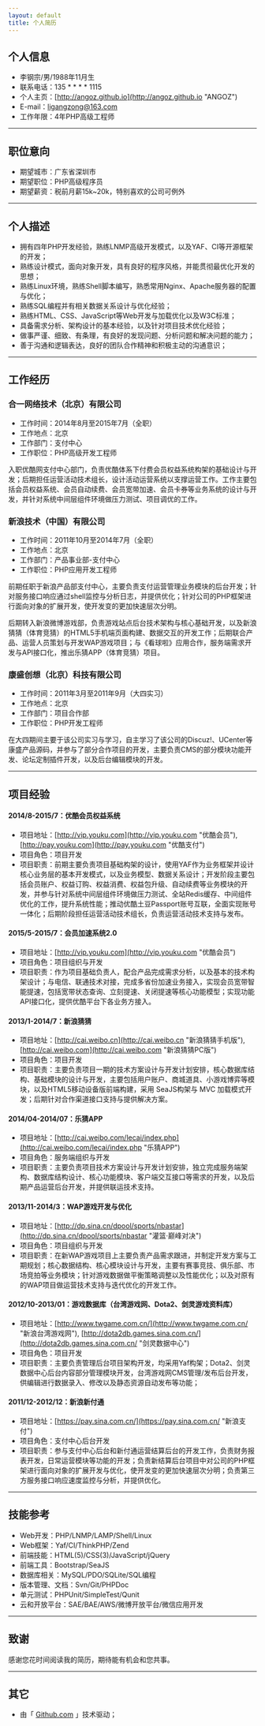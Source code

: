 ```yaml
---
layout: default
title: 个人简历
---
```



## 个人信息
 - 李钢宗/男/1988年11月生 
 - 联系电话：135 * * * * 1115
 - 个人主页：[http://angoz.github.io](http://angoz.github.io "ANGOZ")
 - E-mail：<ligangzong@163.com>
 - 工作年限：4年PHP高级工程师

---

## 职位意向
 - 期望城市：广东省深圳市
 - 期望职位：PHP高级程序员
 - 期望薪资：税前月薪15k~20k，特别喜欢的公司可例外

---

## 个人描述
 - 拥有四年PHP开发经验，熟练LNMP高级开发模式，以及YAF、CI等开源框架的开发；
 - 熟练设计模式，面向对象开发，具有良好的程序风格，并能贯彻最优化开发的思想； 
 - 熟练Linux环境，熟练Shell脚本编写，熟悉常用Nginx、Apache服务器的配置与优化； 
 - 熟练SQL编程并有相关数据关系设计与优化经验； 
 - 熟练HTML、CSS、JavaScript等Web开发与加载优化以及W3C标准；
 - 具备需求分析、架构设计的基本经验，以及针对项目技术优化经验；
 - 做事严谨、细致、有条理，有良好的发现问题、分析问题和解决问题的能力；
 - 善于沟通和逻辑表达，良好的团队合作精神和积极主动的沟通意识；

---

## 工作经历
### 合一网络技术（北京）有限公司
 - 工作时间：2014年8月至2015年7月（全职）
 - 工作地点：北京
 - 工作部门：支付中心
 - 工作职位：PHP高级开发工程师
  
入职优酷网支付中心部门，负责优酷体系下付费会员权益系统构架的基础设计与开发；后期担任运营活动技术组长，设计活动运营系统以支撑运营工作。工作主要包括会员权益系统、会员自动续费、会员宽带加速、会员卡券等业务系统的设计与开发，并针对系统中间层组件环境做压力测试、项目调优的工作。

### 新浪技术（中国）有限公司
 - 工作时间：2011年10月至2014年7月（全职）
 - 工作地点：北京
 - 工作部门：产品事业部-支付中心
 - 工作职位：PHP应用开发工程师

前期任职于新浪产品部支付中心，主要负责支付运营管理业务模块的后台开发；针对服务接口响应通过shell监控与分析日志，并提供优化；针对公司的PHP框架进行面向对象的扩展开发，使开发变的更加快速层次分明。

后期转入新浪微博游戏部，负责游戏站点后台技术架构与核心基础开发，以及新浪猜猜（体育竞猜）的HTML5手机端页面构建、数据交互的开发工作；后期联合产品、运营人员策划与开发WAP游戏项目；与《看球啦》应用合作，服务端需求开发与API接口化，推出乐猜APP（体育竞猜）项目。

### 康盛创想（北京）科技有限公司
 - 工作时间：2011年3月至2011年9月（大四实习）
 - 工作地点：北京
 - 工作部门：项目合作部
 - 工作职位：PHP开发工程师

在大四期间主要于该公司实习与学习，自主学习了该公司的Discuz!、UCenter等康盛产品源码，并参与了部分合作项目的开发，主要负责CMS的部分模块功能开发、论坛定制插件开发，以及后台编辑模块的开发。

---

## 项目经验
#### 2014/8-2015/7：优酷会员权益系统
 - 项目地址：[http://vip.youku.com](http://vip.youku.com "优酷会员"), [http://pay.youku.com](http://pay.youku.com "优酷支付")
 - 项目角色：项目开发
 - 项目职责：前期主要负责项目基础构架的设计，使用YAF作为业务框架并设计核心业务层的基本开发模式，以及业务模型、数据关系设计；开发阶段主要包括会员账户、权益订购、权益消费、权益包升级、自动续费等业务模块的开发，并参与针对系统中间层组件环境做压力测试、全站Redis缓存、中间组件优化的工作，提升系统性能；推动优酷土豆Passport账号互联，全面实现账号一体化；后期阶段担任运营活动技术组长，负责运营活动技术支持与发布。

#### 2015/5-2015/7：会员加速系统2.0
 - 项目地址：[http://vip.youku.com](http://vip.youku.com "优酷会员")
 - 项目角色：项目组织与开发
 - 项目职责：作为项目基础负责人，配合产品完成需求分析，以及基本的技术构架设计；与电信、联通技术对接，完成多省份加速业务接入，实现会员宽带智能提速，包括宽带状态查询、立刻提速、关闭提速等核心功能模型；实现功能API接口化，提供优酷平台下各业务方接入。

#### 2013/1-2014/7：新浪猜猜
 - 项目地址：[http://cai.weibo.cn](http://cai.weibo.cn "新浪猜猜手机版"), [http://cai.weibo.com](http://cai.weibo.com "新浪猜猜PC版")
 - 项目角色：项目开发
 - 项目职责：主要负责项目一期的技术方案设计与开发计划安排，核心数据库结构、基础模块的设计与开发，主要包括用户账户、商城道具、小游戏博弈等模块，以及HTML5移动设备版前端构建，采用 SeaJS构架与 MVC 加载模式开发；后期针对合作渠道接口支持与提供解决方案。

#### 2014/04-2014/07：乐猜APP
 - 项目地址：[http://cai.weibo.com/lecai/index.php](http://cai.weibo.com/lecai/index.php "乐猜APP")
 - 项目角色：服务端组织与开发
 - 项目职责：主要负责项目技术方案设计与开发计划安排，独立完成服务端架构、数据库结构设计、核心功能模块、客户端交互接口等需求的开发，以及后期产品运营后台开发，并提供联运技术支持。

#### 2013/11-2014/3：WAP游戏开发与优化
 - 项目地址：[http://dp.sina.cn/dpool/sports/nbastar](http://dp.sina.cn/dpool/sports/nbastar "灌篮·巅峰对决")
 - 项目角色：项目组织与开发
 - 项目职责：在新WAP游戏项目上主要负责产品需求跟进，并制定开发方案与工期规划；核心数据结构、核心模块设计与开发，主要有赛事竞技、俱乐部、市场竞拍等业务模块；针对游戏数据做平衡策略调整以及性能优化；以及对原有的WAP项目做运营技术支持与迭代优化的开发工作。

#### 2012/10-2013/01：游戏数据库（台湾游戏网、Dota2、剑灵游戏资料库）
 - 项目地址：[http://www.twgame.com.cn/](http://www.twgame.com.cn/ "新浪台湾游戏网"), [http://dota2db.games.sina.com.cn/](http://dota2db.games.sina.com.cn/ "剑灵数据中心")
 - 项目角色：项目开发
 - 项目职责：主要负责管理后台项目架构开发，均采用Yaf构架；Dota2、剑灵数据中心后台内容部分管理模块开发，台湾游戏网CMS管理/发布后台开发，供编辑进行数据录入、修改以及静态资源自动发布等功能；

#### 2011/12-2012/12：新浪新付通
 - 项目地址：[https://pay.sina.com.cn/](https://pay.sina.com.cn/ "新浪支付")
 - 项目角色：支付中心后台开发
 - 项目职责：参与支付中心后台和新付通运营结算后台的开发工作，负责财务报表开发，日常运营模块等功能的开发；负责新结算后台项目中对公司的PHP框架进行面向对象的扩展开发与优化，使开发变的更加快速层次分明；负责第三方服务接口响应速度监控与分析，并提供优化。

---

## 技能参考
- Web开发：PHP/LNMP/LAMP/Shell/Linux
- Web框架：Yaf/CI/ThinkPHP/Zend
- 前端技能：HTML(5)/CSS(3)/JavaScript/jQuery
- 前端工具：Bootstrap/SeaJS
- 数据库相关：MySQL/PDO/SQLite/SQL编程
- 版本管理、文档：Svn/Git/PHPDoc
- 单元测试：PHPUnit/SimpleTest/Qunit
- 云和开放平台：SAE/BAE/AWS/微博开放平台/微信应用开发

---

## 致谢
感谢您花时间阅读我的简历，期待能有机会和您共事。

---

## 其它
 - 由「 [Github.com](https://www.github.com) 」技术驱动；
